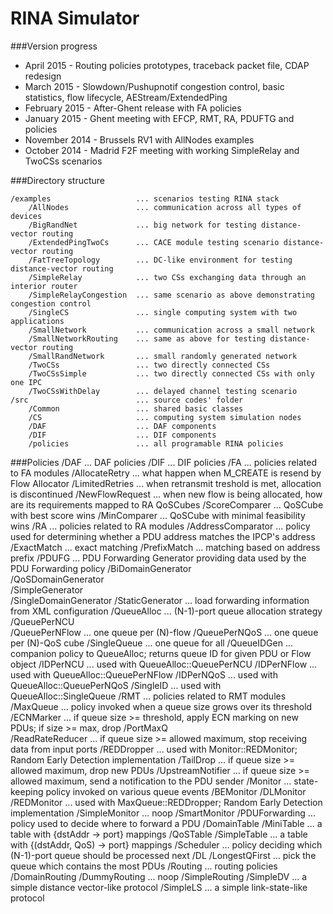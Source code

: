 RINA Simulator
====

###Version progress

* April 2015    - Routing policies prototypes, traceback packet file, CDAP redesign
* March 2015    - Slowdown/Pushupnotif congestion control, basic statistics,
			      flow lifecycle, AEStream/ExtendedPing
* February 2015 - After-Ghent release with FA policies
* January 2015  - Ghent meeting with EFCP, RMT, RA, PDUFTG and policies
* November 2014 - Brussels RV1 with AllNodes examples
* October 2014  - Madrid F2F meeting with working SimpleRelay and TwoCSs scenarios

###Directory structure

	/examples					... scenarios testing RINA stack
		/AllNodes				... communication across all types of devices
		/BigRandNet				... big network for testing distance-vector routing
		/ExtendedPingTwoCs		... CACE module testing scenario distance-vector routing		
		/FatTreeTopology		... DC-like environment for testing distance-vector routing
		/SimpleRelay			... two CSs exchanging data through an interior router
		/SimpleRelayCongestion	... same scenario as above demonstrating congestion control
		/SingleCS				... single computing system with two applications		
		/SmallNetwork			... communication across a small network
		/SmallNetworkRouting	... same as above for testing distance-vector routing
		/SmallRandNetwork		... small randomly generated network
		/TwoCSs					... two directly connected CSs
		/TwoCSsSimple			... two directly connected CSs with only one IPC
		/TwoCSsWithDelay		... delayed channel testing scenario
	/src						... source codes' folder
		/Common					... shared basic classes
		/CS						... computing system simulation nodes
		/DAF					... DAF components
		/DIF 					... DIF components
		/policies				... all programable RINA policies

###Policies
	/DAF                           ... DAF policies
	/DIF                           ... DIF policies
	    /FA                        ... policies related to FA modules
	        /AllocateRetry             ... what happen when M_CREATE is resend by Flow Allocator
	            /LimitedRetries        ... when retransmit treshold is met, allocation is discontinued
	        /NewFlowRequest            ... when new flow is being allocated, how are its requirements mapped to RA QoSCubes
	            /ScoreComparer         ... QoSCube with best score wins
	            /MinComparer           ... QoSCube with minimal feasibility wins
	    /RA                            ... policies related to RA modules
	        /AddressComparator         ... policy used for determining whether a PDU address matches the IPCP's address  
	            /ExactMatch            ... exact matching
	            /PrefixMatch           ... matching based on address prefix
	        /PDUFG                     ... PDU Forwarding Generator providing data used by the PDU Forwarding policy 
	            /BiDomainGenerator     
	            /QoSDomainGenerator    
	            /SimpleGenerator       
	            /SingleDomainGenerator 
	            /StaticGenerator       ... load forwarding information from XML configuration 
	        /QueueAlloc                ... (N-1)-port queue allocation strategy
	            /QueuePerNCU           
	            /QueuePerNFlow         ... one queue per (N)-flow 
	            /QueuePerNQoS          ... one queue per (N)-QoS cube
	            /SingleQueue           ... one queue for all
	        /QueueIDGen                ... companion policy to QueueAlloc; returns queue ID for given PDU or Flow object 
	            /IDPerNCU              ... used with QueueAlloc::QueuePerNCU
	            /IDPerNFlow            ... used with QueueAlloc::QueuePerNFlow
	            /IDPerNQoS             ... used with QueueAlloc::QueuePerNQoS
	            /SingleID              ... used with QueueAlloc::SingleQueue
	    /RMT                           ... policies related to RMT modules
	        /MaxQueue                  ... policy invoked when a queue size grows over its threshold 
	            /ECNMarker             ... if queue size >= threshold, apply ECN marking on new PDUs; if size >= max, drop
	            /PortMaxQ              
	            /ReadRateReducer       ... if queue size >= allowed maximum, stop receiving data from input ports 
	            /REDDropper            ... used with Monitor::REDMonitor; Random Early Detection implementation
	            /TailDrop              ... if queue size >= allowed maximum, drop new PDUs
	            /UpstreamNotifier      ... if queue size >= allowed maximum, send a notification to the PDU sender
	        /Monitor                   ... state-keeping policy invoked on various queue events 
	            /BEMonitor
	            /DLMonitor
	            /REDMonitor            ... used with MaxQueue::REDDropper; Random Early Detection implementation
	            /SimpleMonitor         ... noop
	            /SmartMonitor
	        /PDUForwarding             ... policy used to decide where to forward a PDU
	            /DomainTable
	            /MiniTable             ... a table with {dstAddr -> port} mappings
	            /QoSTable
	            /SimpleTable           ... a table with {(dstAddr, QoS) -> port} mappings
	        /Scheduler                 ... policy deciding which (N-1)-port queue should be processed next
	            /DL 
	            /LongestQFirst         ... pick the queue which contains the most PDUs 
	    /Routing                       ... routing policies
	        /DomainRouting
	        /DummyRouting              ... noop
	        /SimpleRouting
	            /SimpleDV              ... a simple distance vector-like protocol
	            /SimpleLS              ... a simple link-state-like protocol
	        
	           
	
	

